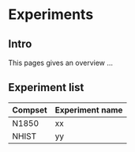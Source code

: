 # Experiments

## Intro

This pages gives an overview ...

## Experiment list

| Compset      | Experiment name |
|--------------|-----------------| 
| N1850        | xx              |
| NHIST        | yy              |

